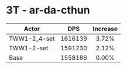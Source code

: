 # 3T - ar-da-cthun
| Actor | DPS | Increase |
|---|:---:|:---:|
|TWW1-2_4-set|1616139|3.72%|
|TWW1-2-set|1591230|2.12%|
|Base|1558186|0.00%|
